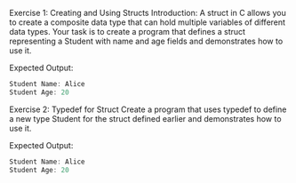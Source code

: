 Exercise 1: Creating and Using Structs
Introduction: A struct in C allows you to create a composite data type that can hold multiple variables of different data types. Your task is to create a program that defines a struct representing a Student with name and age fields and demonstrates how to use it.

Expected Output:

```c
Student Name: Alice
Student Age: 20
```

Exercise 2: Typedef for Struct
Create a program that uses typedef to define a new type Student for the struct defined earlier and demonstrates how to use it.


Expected Output:

```c
Student Name: Alice
Student Age: 20
```
